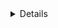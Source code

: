 
<details>

# <summary> aycController: </summary>

## <summary> 添加数据接口 </summary>

<code>

```
httpMethods: POST  
httpUrls: /insertAycList

```

### 参数

|类型|名称|说明|是否必需|
|---|---|---|---|
|**String**|**name**|    | false |
|**Integer**|**age**|    | false |


### HTTP请求示例

#### 请求 header
```

authorization : Bearer xxxxx
Content-Type : application/json

```

#### 请求 body
```
{
 name:xxxxxxx,
 age:1,
}
```


### HTTP响应示例

#### 响应 body
```
{
 total:1,
 code:1,
 message:xxxxxxx,
 successful:true,
}
```

</code>
</details>

